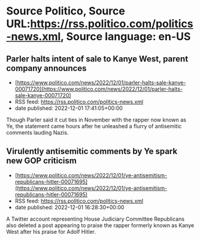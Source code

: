 # Source Politico, Source URL:https://rss.politico.com/politics-news.xml, Source language: en-US

## Parler halts intent of sale to Kanye West, parent company announces
 - [https://www.politico.com/news/2022/12/01/parler-halts-sale-kanye-00071720](https://www.politico.com/news/2022/12/01/parler-halts-sale-kanye-00071720)
 - RSS feed: https://rss.politico.com/politics-news.xml
 - date published: 2022-12-01 17:41:05+00:00

Though Parler said it cut ties in November with the rapper now known as Ye, the statement came hours after he unleashed a flurry of antisemitic comments lauding Nazis.

## Virulently antisemitic comments by Ye spark new GOP criticism
 - [https://www.politico.com/news/2022/12/01/ye-antisemitism-republicans-hitler-00071695](https://www.politico.com/news/2022/12/01/ye-antisemitism-republicans-hitler-00071695)
 - RSS feed: https://rss.politico.com/politics-news.xml
 - date published: 2022-12-01 16:28:30+00:00

A Twitter account representing House Judiciary Committee Republicans also deleted a post appearing to praise the rapper formerly known as Kanye West after his praise for Adolf Hitler.
